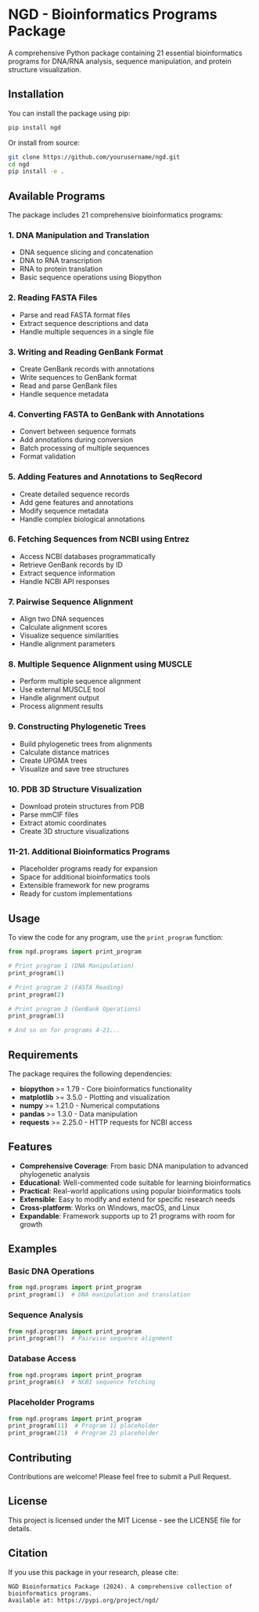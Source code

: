 # NGD - Bioinformatics Programs Package

A comprehensive Python package containing 21 essential bioinformatics programs for DNA/RNA analysis, sequence manipulation, and protein structure visualization.

## Installation

You can install the package using pip:

```bash
pip install ngd
```

Or install from source:

```bash
git clone https://github.com/yourusername/ngd.git
cd ngd
pip install -e .
```

## Available Programs

The package includes 21 comprehensive bioinformatics programs:

### 1. **DNA Manipulation and Translation**
- DNA sequence slicing and concatenation
- DNA to RNA transcription
- RNA to protein translation
- Basic sequence operations using Biopython

### 2. **Reading FASTA Files**
- Parse and read FASTA format files
- Extract sequence descriptions and data
- Handle multiple sequences in a single file

### 3. **Writing and Reading GenBank Format**
- Create GenBank records with annotations
- Write sequences to GenBank format
- Read and parse GenBank files
- Handle sequence metadata

### 4. **Converting FASTA to GenBank with Annotations**
- Convert between sequence formats
- Add annotations during conversion
- Batch processing of multiple sequences
- Format validation

### 5. **Adding Features and Annotations to SeqRecord**
- Create detailed sequence records
- Add gene features and annotations
- Modify sequence metadata
- Handle complex biological annotations

### 6. **Fetching Sequences from NCBI using Entrez**
- Access NCBI databases programmatically
- Retrieve GenBank records by ID
- Extract sequence information
- Handle NCBI API responses

### 7. **Pairwise Sequence Alignment**
- Align two DNA sequences
- Calculate alignment scores
- Visualize sequence similarities
- Handle alignment parameters

### 8. **Multiple Sequence Alignment using MUSCLE**
- Perform multiple sequence alignment
- Use external MUSCLE tool
- Handle alignment output
- Process alignment results

### 9. **Constructing Phylogenetic Trees**
- Build phylogenetic trees from alignments
- Calculate distance matrices
- Create UPGMA trees
- Visualize and save tree structures

### 10. **PDB 3D Structure Visualization**
- Download protein structures from PDB
- Parse mmCIF files
- Extract atomic coordinates
- Create 3D structure visualizations

### 11-21. **Additional Bioinformatics Programs**
- Placeholder programs ready for expansion
- Space for additional bioinformatics tools
- Extensible framework for new programs
- Ready for custom implementations

## Usage

To view the code for any program, use the `print_program` function:

```python
from ngd.programs import print_program

# Print program 1 (DNA Manipulation)
print_program(1)

# Print program 2 (FASTA Reading)
print_program(2)

# Print program 3 (GenBank Operations)
print_program(3)

# And so on for programs 4-21...
```

## Requirements

The package requires the following dependencies:
- **biopython** >= 1.79 - Core bioinformatics functionality
- **matplotlib** >= 3.5.0 - Plotting and visualization
- **numpy** >= 1.21.0 - Numerical computations
- **pandas** >= 1.3.0 - Data manipulation
- **requests** >= 2.25.0 - HTTP requests for NCBI access

## Features

- **Comprehensive Coverage**: From basic DNA manipulation to advanced phylogenetic analysis
- **Educational**: Well-commented code suitable for learning bioinformatics
- **Practical**: Real-world applications using popular bioinformatics tools
- **Extensible**: Easy to modify and extend for specific research needs
- **Cross-platform**: Works on Windows, macOS, and Linux
- **Expandable**: Framework supports up to 21 programs with room for growth

## Examples

### Basic DNA Operations
```python
from ngd.programs import print_program
print_program(1)  # DNA manipulation and translation
```

### Sequence Analysis
```python
from ngd.programs import print_program
print_program(7)  # Pairwise sequence alignment
```

### Database Access
```python
from ngd.programs import print_program
print_program(6)  # NCBI sequence fetching
```

### Placeholder Programs
```python
from ngd.programs import print_program
print_program(11)  # Program 11 placeholder
print_program(21)  # Program 21 placeholder
```

## Contributing

Contributions are welcome! Please feel free to submit a Pull Request.

## License

This project is licensed under the MIT License - see the LICENSE file for details.

## Citation

If you use this package in your research, please cite:

```
NGD Bioinformatics Package (2024). A comprehensive collection of bioinformatics programs.
Available at: https://pypi.org/project/ngd/
``` 